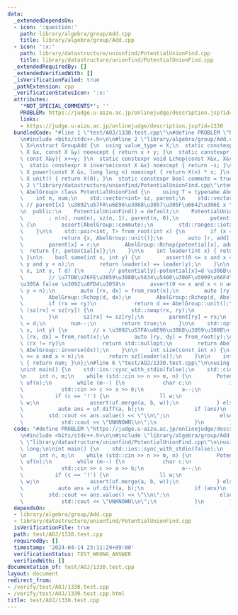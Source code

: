```yaml
---
data:
  _extendedDependsOn:
  - icon: ':question:'
    path: library/algebra/group/Add.cpp
    title: library/algebra/group/Add.cpp
  - icon: ':x:'
    path: library/datastructure/unionfind/PotentialUnionFind.cpp
    title: library/datastructure/unionfind/PotentialUnionFind.cpp
  _extendedRequiredBy: []
  _extendedVerifiedWith: []
  _isVerificationFailed: true
  _pathExtension: cpp
  _verificationStatusIcon: ':x:'
  attributes:
    '*NOT_SPECIAL_COMMENTS*': ''
    PROBLEM: https://judge.u-aizu.ac.jp/onlinejudge/description.jsp?id=1330
    links:
    - https://judge.u-aizu.ac.jp/onlinejudge/description.jsp?id=1330
  bundledCode: "#line 1 \"test/AOJ/1330.test.cpp\"\n#define PROBLEM \"https://judge.u-aizu.ac.jp/onlinejudge/description.jsp?id=1330\"\
    \n#include <bits/stdc++.h>\n\n#line 2 \"library/algebra/group/Add.cpp\"\ntemplate<typename\
    \ X>\nstruct GroupAdd {\n  using value_type = X;\n  static constexpr X op(const\
    \ X &x, const X &y) noexcept { return x + y; }\n  static constexpr void Rchop(X&x,\
    \ const X&y){ x+=y; }\n  static constexpr void Lchop(const X&x, X&y){ y+=x; }\n\
    \  static constexpr X inverse(const X &x) noexcept { return -x; }\n  static constexpr\
    \ X power(const X &x, long long n) noexcept { return X(n) * x; }\n  static constexpr\
    \ X unit() { return X(0); }\n  static constexpr bool commute = true;\n};\n#line\
    \ 2 \"library/datastructure/unionfind/PotentialUnionFind.cpp\"\ntemplate <typename\
    \ AbelGroup> class PotentialUnionFind {\n    using T = typename AbelGroup::value_type;\n\
    \    int n, num;\n    std::vector<int> sz, parent;\n    std::vector<T> potential;\
    \ // parent[x] \u3092\u57FA\u6E96\u3068\u3057\u305F\u6642\u306E x \u306E\u5024\
    \n  public:\n    PotentialUnionFind() = default;\n    PotentialUnionFind(int n)\n\
    \        : n(n), num(n), sz(n, 1), parent(n, 0),\n          potential(n, AbelGroup::unit())\
    \ {\n        assert(AbelGroup::commute);\n        std::ranges::iota(parent, 0);\n\
    \    }\n\n    std::pair<int, T> from_root(int x) {\n        if (x == parent[x])\n\
    \            return {x, AbelGroup::unit()};\n        auto [r, add] = from_root(parent[x]);\n\
    \        parent[x] = r;\n        AbelGroup::Rchop(potential[x], add);\n      \
    \  return {r, potential[x]};\n    }\n\n    int leader(int x) { return from_root(x).first;\
    \ }\n\n    bool same(int x, int y) {\n        assert(0 <= x and x < n and 0 <=\
    \ y and y < n);\n        return leader(x) == leader(y);\n    }\n\n    bool merge(int\
    \ x, int y, T d) {\n        // potential[y]-potential[x]=d \u306B\u3059\u308B\n\
    \        // \u77DB\u76FE\u3059\u308B\u5834\u5408\u306F\u5909\u66F4\u306F\u305B\
    \u305A false \u3092\u8FD4\u3059\n        assert(0 <= x and x < n and 0 <= y and\
    \ y < n);\n        auto [rx, dx] = from_root(x);\n        auto [ry, dy] = from_root(y);\n\
    \        AbelGroup::Rchop(d, dx);\n        AbelGroup::Rchop(d, AbelGroup::inverse(dy));\n\
    \        if (rx == ry)\n            return d == AbelGroup::unit();\n        if\
    \ (sz[rx] < sz[ry]) {\n            std::swap(rx, ry);\n            d = AbelGroup::inverse(d);\n\
    \        }\n        sz[rx] += sz[ry];\n        parent[ry] = rx;\n        potential[ry]\
    \ = d;\n        num--;\n        return true;\n    }\n\n    std::optional<T> diff(int\
    \ x, int y) {\n        // x \u3092\u57FA\u6E96\u3068\u3059\u308B\n        auto\
    \ [rx, dx] = from_root(x);\n        auto [ry, dy] = from_root(y);\n        if\
    \ (rx != ry)\n            return std::nullopt;\n        return AbelGroup::op(dy,\
    \ AbelGroup::inverse(dx));\n    }\n\n    int size(const int x) {\n        assert(0\
    \ <= x and x < n);\n        return sz[leader(x)];\n    }\n\n    int count() const\
    \ { return num; }\n};\n#line 6 \"test/AOJ/1330.test.cpp\"\n\nusing ll = long long;\n\
    \nint main() {\n    std::ios::sync_with_stdio(false);\n    std::cin.tie(nullptr);\n\
    \n    int n, m;\n    while (std::cin >> n >> m, n) {\n        PotentialUnionFind<GroupAdd<ll>>\
    \ uf(n);\n        while (m--) {\n            char c;\n            int a, b;\n\
    \            std::cin >> c >> a >> b;\n            a--;\n            b--;\n  \
    \          if (c == '!') {\n                ll w;\n                std::cin >>\
    \ w;\n                assert(uf.merge(a, b, w));\n            } else {\n     \
    \           auto ans = uf.diff(a, b);\n                if (ans)\n            \
    \        std::cout << ans.value() << \"\\n\";\n                else\n        \
    \            std::cout << \"UNKNOWN\\n\";\n            }\n        }\n    }\n}\n"
  code: "#define PROBLEM \"https://judge.u-aizu.ac.jp/onlinejudge/description.jsp?id=1330\"\
    \n#include <bits/stdc++.h>\n\n#include \"library/algebra/group/Add.cpp\"\n#include\
    \ \"library/datastructure/unionfind/PotentialUnionFind.cpp\"\n\nusing ll = long\
    \ long;\n\nint main() {\n    std::ios::sync_with_stdio(false);\n    std::cin.tie(nullptr);\n\
    \n    int n, m;\n    while (std::cin >> n >> m, n) {\n        PotentialUnionFind<GroupAdd<ll>>\
    \ uf(n);\n        while (m--) {\n            char c;\n            int a, b;\n\
    \            std::cin >> c >> a >> b;\n            a--;\n            b--;\n  \
    \          if (c == '!') {\n                ll w;\n                std::cin >>\
    \ w;\n                assert(uf.merge(a, b, w));\n            } else {\n     \
    \           auto ans = uf.diff(a, b);\n                if (ans)\n            \
    \        std::cout << ans.value() << \"\\n\";\n                else\n        \
    \            std::cout << \"UNKNOWN\\n\";\n            }\n        }\n    }\n}\n"
  dependsOn:
  - library/algebra/group/Add.cpp
  - library/datastructure/unionfind/PotentialUnionFind.cpp
  isVerificationFile: true
  path: test/AOJ/1330.test.cpp
  requiredBy: []
  timestamp: '2024-04-14 23:11:29+09:00'
  verificationStatus: TEST_WRONG_ANSWER
  verifiedWith: []
documentation_of: test/AOJ/1330.test.cpp
layout: document
redirect_from:
- /verify/test/AOJ/1330.test.cpp
- /verify/test/AOJ/1330.test.cpp.html
title: test/AOJ/1330.test.cpp
---
```

